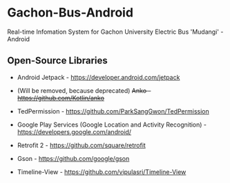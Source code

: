 # Gachon-Bus-Android
Real-time Infomation System for Gachon University Electric Bus 'Mudangi' - Android

## Open-Source Libraries
* Android Jetpack - https://developer.android.com/jetpack

* (Will be removed, because deprecated) ~~Anko - https://github.com/Kotlin/anko~~

* TedPermission - https://github.com/ParkSangGwon/TedPermission

* Google Play Services (Google Location and Activity Recognition) - https://developers.google.com/android/

* Retrofit 2 - https://github.com/square/retrofit

* Gson - https://github.com/google/gson

* Timeline-View - https://github.com/vipulasri/Timeline-View
